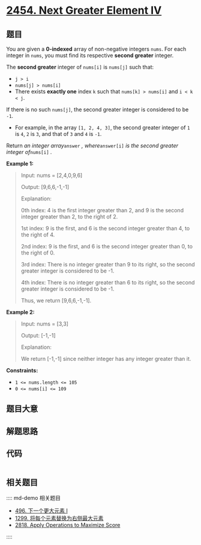 # [2454. Next Greater Element IV](https://leetcode.com/problems/next-greater-element-iv)

## 题目

You are given a **0-indexed** array of non-negative integers `nums`. For each
integer in `nums`, you must find its respective **second greater** integer.

The **second greater** integer of `nums[i]` is `nums[j]` such that:

  * `j > i`
  * `nums[j] > nums[i]`
  * There exists **exactly one** index `k` such that `nums[k] > nums[i]` and `i < k < j`.

If there is no such `nums[j]`, the second greater integer is considered to be
`-1`.

  * For example, in the array `[1, 2, 4, 3]`, the second greater integer of `1` is `4`, `2` is `3`, and that of `3` and `4` is `-1`.

Return _an integer array_`answer` _, where_`answer[i]` _is the second greater
integer of_`nums[i]` _._



**Example 1:**

> Input: nums = [2,4,0,9,6]
> 
> Output: [9,6,6,-1,-1]
> 
> Explanation:
> 
> 0th index: 4 is the first integer greater than 2, and 9 is the second integer greater than 2, to the right of 2.
> 
> 1st index: 9 is the first, and 6 is the second integer greater than 4, to the right of 4.
> 
> 2nd index: 9 is the first, and 6 is the second integer greater than 0, to the right of 0.
> 
> 3rd index: There is no integer greater than 9 to its right, so the second greater integer is considered to be -1.
> 
> 4th index: There is no integer greater than 6 to its right, so the second greater integer is considered to be -1.
> 
> Thus, we return [9,6,6,-1,-1].

**Example 2:**

> Input: nums = [3,3]
> 
> Output: [-1,-1]
> 
> Explanation:
> 
> We return [-1,-1] since neither integer has any integer greater than it.

**Constraints:**

  * `1 <= nums.length <= 105`
  * `0 <= nums[i] <= 109`


## 题目大意

## 解题思路

## 代码

```javascript

```

## 相关题目

:::: md-demo 相关题目
- [496. 下一个更大元素 I](./0496.md)
- [1299. 将每个元素替换为右侧最大元素](https://leetcode.com/problems/replace-elements-with-greatest-element-on-right-side)
- [2818. Apply Operations to Maximize Score](https://leetcode.com/problems/apply-operations-to-maximize-score)

::::
